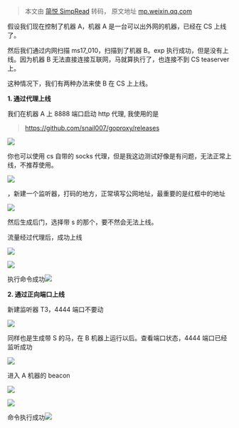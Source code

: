 > 本文由 [简悦 SimpRead](http://ksria.com/simpread/) 转码， 原文地址 [mp.weixin.qq.com](https://mp.weixin.qq.com/s/f3dHgrm70jVAX2EViAyC8A)

假设我们现在控制了机器 A，机器 A 是一台可以出外网的机器，已经在 CS 上线了。

然后我们通过内网扫描 ms17_010，扫描到了机器 B。exp 执行成功，但是没有上线。因为机器 B 无法直接连接互联网，马就算执行了，也连接不到 CS teaserver 上。

这种情况下，我们有两种办法来使 B 在 CS 上上线。

**1. 通过代理上线**

我们在机器 A 上 8888 端口启动 http 代理, 我使用的是

> https://github.com/snail007/goproxy/releases

![](https://mmbiz.qpic.cn/mmbiz_png/noZJ3Kqbu1e60q3SBGCqb1C4vic55BHUwG1YXNQn8iaylZomyLiaW60CChSqkG7YjdfphefS0nungiazf4JzHOKwlQ/640?wx_fmt=png)

你也可以使用 cs 自带的 socks 代理，但是我这边测试好像是有问题，无法正常上线，不推荐使用。

![](https://mmbiz.qpic.cn/mmbiz_png/noZJ3Kqbu1e60q3SBGCqb1C4vic55BHUwh7vxibEfjQ4TXj0ic36SyNSic4rsKFibBjjz6htW5jib48G68vys3Ng1KoA/640?wx_fmt=png)

，新建一个监听器，打码的地方，正常填写公网地址，最重要的是红框中的地址

![](https://mmbiz.qpic.cn/mmbiz_png/noZJ3Kqbu1e60q3SBGCqb1C4vic55BHUwJwTzicGIv77ptlHaiaodjBTTibKWQeWa7xoyFsCBVTh9kCm0yHYyHkrgw/640?wx_fmt=png)

然后生成后门，选择带 s 的那个，要不然会无法上线。

流量经过代理后，成功上线

![](https://mmbiz.qpic.cn/mmbiz_png/noZJ3Kqbu1e60q3SBGCqb1C4vic55BHUwcATOPPKTWH3zCbMlcVxS0DAc1iao5AxpxbFKiaebZa47533rl1x7pmTQ/640?wx_fmt=png)

![](https://mmbiz.qpic.cn/mmbiz_png/noZJ3Kqbu1e60q3SBGCqb1C4vic55BHUwZpGQALdalZeMSoZeK2eZ593tCttxk5n9EFRKCMgWOibbOibrUyJfVvibA/640?wx_fmt=png)

执行命令成功![](https://mmbiz.qpic.cn/mmbiz_png/noZJ3Kqbu1e60q3SBGCqb1C4vic55BHUwebXBib2lfjRtDgdd2pk8Tqaa9uM1W3ibEyicibWT37IO5Vlwa4QdT8Yr6A/640?wx_fmt=png)

**2. 通过正向端口上线**

新建监听器 T3，4444 端口不要动

![](https://mmbiz.qpic.cn/mmbiz_png/noZJ3Kqbu1e60q3SBGCqb1C4vic55BHUwTnHdeA9WuKu9FtTwEGoszvDf6xM6uGAGhrBOTwKdjRumTkw1nCMdOQ/640?wx_fmt=png)

同样也是生成带 S 的马，在 B 机器上运行以后。查看端口状态，4444 端口已经监听成功

![](https://mmbiz.qpic.cn/mmbiz_png/noZJ3Kqbu1e60q3SBGCqb1C4vic55BHUwUL5tLRK5dVcTme28OH5xZ9ZRicS712OfXHyPdpicQ6CF8wfrQCuXuqdg/640?wx_fmt=png)

进入 A 机器的 beacon

![](https://mmbiz.qpic.cn/mmbiz_png/noZJ3Kqbu1e60q3SBGCqb1C4vic55BHUwtzDiacxPUveazqKfUuBm1d3h7O9ZqOhyNjI0dGYDLjibNaib6ia0UqTUTg/640?wx_fmt=png)

![](https://mmbiz.qpic.cn/mmbiz_png/noZJ3Kqbu1e60q3SBGCqb1C4vic55BHUwOtfCfwZl8lAjGPibeUvuhd3B2WIbf0aMLVcE65SLhuVba4gjNgSYPow/640?wx_fmt=png)

命令执行成功![](https://mmbiz.qpic.cn/mmbiz_png/noZJ3Kqbu1e60q3SBGCqb1C4vic55BHUwyBtlATFBocVhtY4fJrEcibM6BPYbsw0frgm7z86dxy3kKSmCLMPT20A/640?wx_fmt=png)